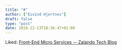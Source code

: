 ```yaml
---
title: "#"
author: ["Eivind Hjertnes"]
draft: false
type: "post"
date: 2018-12-13T18:36:47+01:00
---
```


Liked:
[Front-End
Micro Services -- Zalando Tech Blog](https://jobs.zalando.com/tech/blog/front-end-micro-services/)
